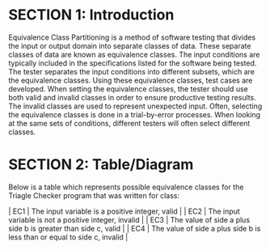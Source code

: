 # SECTION 1: Introduction

Equivalence Class Partitioning is a method of software testing that divides the input or output domain into separate classes of data. These separate classes of data are known as equivalence classes. The input conditions are typically included in the specifications listed for the software being tested. The tester separates the input conditions into different subsets, which are the equivalence classes. Using these equivalence classes, test cases are developed. When setting the equivalence classes, the tester should use both valid and invalid classes in order to ensure productive testing results. The invalid classes are used to represent unexpected input. Often, selecting the equivalence classes is done in a trial-by-error processes. When looking at the same sets of conditions, different testers will often select different classes. 

# SECTION 2: Table/Diagram

Below is a table which represents possible equivalence classes for the Triagle Checker program that was written for class:

| EC1 |             The input variable is a positive integer, valid              |
| EC2 |          The input variable is not a positive integer, invalid           |
| EC3 |      The value of side a plus side b is greater than side c, valid       |
| EC4 | The value of side a plus side b is less than or equal to side c, invalid |
